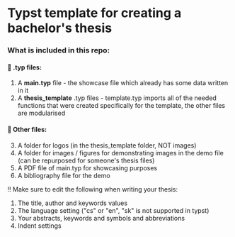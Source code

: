 # Typst template for creating a bachelor's thesis
### What is included in this repo:
#### 📘 .typ files:
1. A **main.typ** file - the showcase file which already has some data written in it
2. A **thesis_template** .typ files - template.typ imports all of the needed functions that were created specifically for the template, the other files are modularised

#### 📄 Other files:
3. A folder for logos (in the thesis_template folder, NOT images)
4. A folder for images / figures for demonstrating images in the demo file (can be repurposed for someone's thesis files)
5. A PDF file of main.typ for showcasing purposes
6. A bibliography file for the demo

‼️ Make sure to edit the following when writing your thesis:

1. The title, author and keywords values
2. The language setting ("cs" or "en", "sk" is not supported in typst)
3. Your abstracts, keywords and symbols and abbreviations
4. Indent settings
